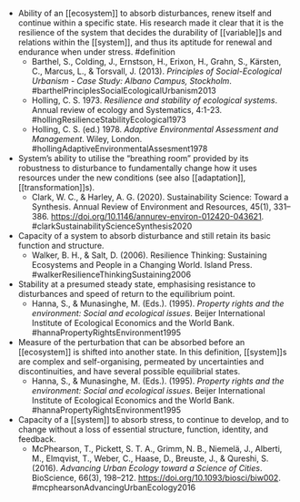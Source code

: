 - Ability of an [[ecosystem]] to absorb disturbances, renew itself and continue within a specific state. His research made it clear that it is the resilience of the system that decides the durability of [[variable]]s and relations within the [[system]], and thus its aptitude for renewal and endurance when under stress. #definition
	- Barthel, S., Colding, J., Ernstson, H., Erixon, H., Grahn, S., Kärsten, C., Marcus, L., & Torsvall, J. (2013). _Principles of Social-Ecological Urbanism - Case Study: Albano Campus, Stockholm_. #barthelPrinciplesSocialEcologicalUrbanism2013
	- Holling, C. S. 1973. _Resilience and stability of ecological systems_. Annual review of
	  ecology and Systematics, 4:1-23. #hollingResilienceStabilityEcological1973
	- Holling, C. S. (ed.) 1978. _Adaptive Environmental Assessment and Management_.
	  Wiley, London. #hollingAdaptiveEnvironmentalAssesment1978
- System’s ability to utilise the “breathing room” provided by its robustness to disturbance to fundamentally change how it uses resources under the new conditions (see also [[adaptation]], [[transformation]]s).
	- Clark, W. C., & Harley, A. G. (2020). Sustainability Science: Toward a Synthesis. Annual Review of Environment and Resources, 45(1), 331–386. https://doi.org/10.1146/annurev-environ-012420-043621. #clarkSustainabilityScienceSynthesis2020
- Capacity of a system to absorb disturbance and still retain its basic function and structure.
	- Walker, B. H., & Salt, D. (2006). Resilience Thinking: Sustaining Ecosystems and People in a Changing World. Island Press. #walkerResilienceThinkingSustaining2006
- Stability at a presumed steady state, emphasising resistance to disturbances and speed of return to the equilibrium point.
	- Hanna, S., & Munasinghe, M. (Eds.). (1995). _Property rights and the environment: Social and ecological issues_. Beijer International Institute of Ecological Economics and the World Bank. #hannaPropertyRightsEnvironment1995
- Measure of the perturbation that can be absorbed before an [[ecosystem]] is shifted into another state. In this definition, [[system]]s are complex and self-organising, permeated by uncertainties and discontinuities, and have several possible equilibrial states.
	- Hanna, S., & Munasinghe, M. (Eds.). (1995). _Property rights and the environment: Social and ecological issues_. Beijer International Institute of Ecological Economics and the World Bank. #hannaPropertyRightsEnvironment1995
- Capacity of a [[system]] to absorb stress, to continue to develop, and to change without a loss of essential structure, function, identity, and feedback.
	- McPhearson, T., Pickett, S. T. A., Grimm, N. B., Niemelä, J., Alberti, M., Elmqvist, T., Weber, C., Haase, D., Breuste, J., & Qureshi, S. (2016). _Advancing Urban Ecology toward a Science of Cities_. BioScience, 66(3), 198–212. https://doi.org/10.1093/biosci/biw002. #mcphearsonAdvancingUrbanEcology2016